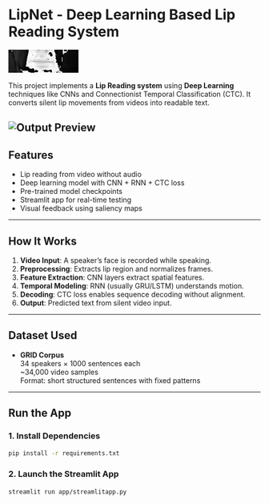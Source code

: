 # LipNet - Deep Learning Based Lip Reading System

![Demo](app/animation.gif)

This project implements a **Lip Reading system** using **Deep Learning** techniques like CNNs and Connectionist Temporal Classification (CTC). It converts silent lip movements from videos into readable text.

![Output Preview](outputsnippet.png)
---

## Features
- Lip reading from video without audio
- Deep learning model with CNN + RNN + CTC loss
- Pre-trained model checkpoints
- Streamlit app for real-time testing
- Visual feedback using saliency maps

---

## How It Works

1. **Video Input**: A speaker’s face is recorded while speaking.
2. **Preprocessing**: Extracts lip region and normalizes frames.
3. **Feature Extraction**: CNN layers extract spatial features.
4. **Temporal Modeling**: RNN (usually GRU/LSTM) understands motion.
5. **Decoding**: CTC loss enables sequence decoding without alignment.
6. **Output**: Predicted text from silent video input.

---

## Dataset Used
- **GRID Corpus**  
  34 speakers × 1000 sentences each  
  ~34,000 video samples  
  Format: short structured sentences with fixed patterns

---

## Run the App

### 1. Install Dependencies

```bash
pip install -r requirements.txt

```
### 2. Launch the Streamlit App

```bash
streamlit run app/streamlitapp.py
